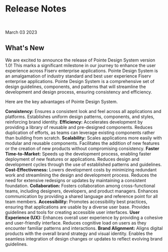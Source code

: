 # Release Notes

</br>

March 03 2023

## What's New

We are excited to announce the release of Pointe Design System version 1.0! This marks a significant milestone in our journey to enhance the user experience across Fiserv enterprise applications. Pointe Design System is an amalgamation of industry standard and best user experience Fiserv enterprise applications. Pointe Design System is a comprehensive set of design guidelines, components, and patterns that will streamline the development and design process, ensuring consistency and efficiency.

Here are the key advantages of Pointe Design System.

**Consistency:**
Ensures a consistent look and feel across all applications and platforms.
Establishes uniform design patterns, components, and styles, reinforcing brand identity.
**Efficiency:**
Accelerates development by providing a library of reusable and pre-designed components.
Reduces duplication of efforts, as teams can leverage existing components rather than building from scratch.
**Scalability:**
Scales applications more easily with modular and reusable components.
Facilitates the addition of new features or the creation of new products without compromising consistency.
**Faster Time-to-Market:**
Speeds up the development process, enabling faster deployment of new features or applications.
Reduces design and development cycles through the use of established patterns and guidelines.
**Cost-Effectiveness:**
Lowers development costs by minimizing redundant work and streamlining the design and development process.
Reduces the need for extensive redesigns or updates by maintaining a consistent foundation.
**Collaboration:**
Fosters collaboration among cross-functional teams, including designers, developers, and product managers.
Enhances communication by providing a shared language and reference point for all team members.
**Accessibility:**
Promotes accessibility best practices, ensuring that applications are usable by a diverse user base.
Provides guidelines and tools for creating accessible user interfaces.
**User Experience (UX):**
Enhances overall user experience by providing a cohesive and user-friendly interface.
Reduces cognitive load on users as they encounter familiar patterns and interactions.
**Brand Alignment:**
Aligns digital products with the overall brand strategy and visual identity.
Enables the seamless integration of design changes or updates to reflect evolving brand guidelines.
